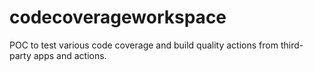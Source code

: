 # codecoverageworkspace
POC to test various code coverage and build quality actions from third-party apps and actions.
